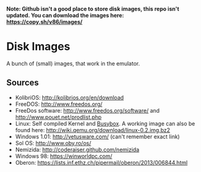 **Note: Github isn't a good place to store disk images, this repo isn't
updated. You can download the images here: https://copy.sh/v86/images/**

Disk Images
=

A bunch of (small) images, that work in the emulator.

Sources
-

- KolibriOS: http://kolibrios.org/en/download
- FreeDOS: http://www.freedos.org/
- FreeDos software: http://www.freedos.org/software/ and http://www.pouet.net/prodlist.php
- Linux: Self compiled Kernel and [Busybox](http://www.busybox.net/). A working
  image can also be found here: http://wiki.qemu.org/download/linux-0.2.img.bz2
- Windows 1.01: http://vetusware.com/ (can't remember exact link)
- Sol OS: http://www.oby.ro/os/
- Nemizida: http://coderaiser.github.com/nemizida
- Windows 98: https://winworldpc.com/
- Oberon: https://lists.inf.ethz.ch/pipermail/oberon/2013/006844.html
